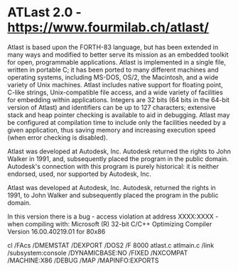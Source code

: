 
# ATLast 2.0 - https://www.fourmilab.ch/atlast/

Atlast is based upon the FORTH-83 language, but has been extended in many ways and modified to better serve its mission as an embedded toolkit for open, programmable applications. Atlast is implemented in a single file, written in portable C; it has been ported to many different machines and operating systems, including MS-DOS, OS/2, the Macintosh, and a wide variety of Unix machines. Atlast includes native support for floating point, C-like strings, Unix-compatible file access, and a wide variety of facilities for embedding within applications. Integers are 32 bits (64 bits in the 64-bit version of Atlast) and identifiers can be up to 127 characters; extensive stack and heap pointer checking is available to aid in debugging. Atlast may be configured at compilation time to include only the facilities needed by a given application, thus saving memory and increasing execution speed (when error checking is disabled).

Atlast was developed at Autodesk, Inc. Autodesk returned the rights to John Walker in 1991, and, subsequently placed the program in the public domain. Autodesk's connection with this program is purely historical: it is neither endorsed, used, nor supported by Autodesk, Inc.

Atlast was developed at Autodesk, Inc. Autodesk, returned the rights in 1991, to John Walker and subsequently placed the program in the public domain.

In this version there is a bug - access violation at address XXXX:XXXX - when compiling with: Microsoft (R) 32-bit C/C++ Optimizing Compiler Version 16.00.40219.01 for 80x86

   cl /FAcs /DMEMSTAT /DEXPORT /DOS2 /F 8000 atlast.c atlmain.c /link /subsystem:console  /DYNAMICBASE:NO /FIXED /NXCOMPAT /MACHINE:X86 /DEBUG /MAP /MAPINFO:EXPORTS


